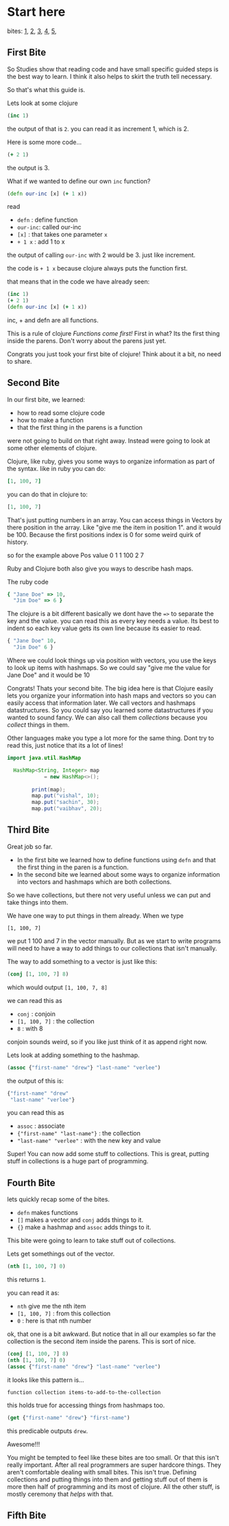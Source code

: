 # Start here

bites:
[1](https://github.com/drewverlee/learnsomeclojure#first-bite),
[2](https://github.com/drewverlee/learnsomeclojure#second-bite),
[3](https://github.com/drewverlee/learnsomeclojure#second-third),
[4](https://github.com/drewverlee/learnsomeclojure#second-fourth),
[5](https://github.com/drewverlee/learnsomeclojure#second-fifth),

## First Bite

So Studies show that reading code and have small specific guided steps is 
the best way to learn. I think it also helps to skirt the truth tell necessary.

So that's what this guide is.

Lets look at some clojure

```clojure
(inc 1)
```

the output of that is `2`. you can read it as increment 1, which is 2.

Here is some more code...

```clojure
(+ 2 1)
```

the output is 3.

What if we wanted to define our own `inc` function?


```clojure
(defn our-inc [x] (+ 1 x))
```

read 
- `defn`    : define function
- `our-inc`: called our-inc
- `[x]`     : that takes one parameter `x`
- `+ 1 x`   : add 1 to x


the output of calling `our-inc` with 2 would be 3. just like increment.


the code is `+ 1 x` because clojure always puts the function first.

that means that in the code we have already seen:


```clojure
(inc 1)
(+ 2 1)
(defn our-inc [x] (+ 1 x))
```

inc, + and defn are all functions.

This is a rule of clojure *Functions come first!*
First in what? Its the first thing inside the parens.
Don't worry about the parens just yet. 

Congrats you just took your first bite of clojure!
Think about it a bit, no need to share.

## Second Bite

In our first bite, we learned:

* how to read some clojure code
* how to make a function
* that the first thing in the parens is a function

were not going to build on that right away. Instead were going to look at 
some other elements of clojure.

Clojure, like ruby, gives you some ways to organize information as part of the syntax.
like in ruby you can do:

```ruby
[1, 100, 7]
```

you can do that in clojure to:

```clojure
[1, 100, 7]
```

That's just putting numbers in an array. You can access things in Vectors by there position in the array.
Like "give me the item in position 1". and it would be 100. Because the first positions index is 0 for some weird 
quirk of history.

so for the example above
Pos value
0   1
1   100
2   7


Ruby and Clojure both also give you ways to describe hash maps. 

The ruby code

```ruby
{ "Jane Doe" => 10, 
  "Jim Doe" => 6 }
```

The clojure is a bit different basically we dont have the `=>` to separate the key and the value. you can read this as
every key needs a value. Its best to indent so each key value gets its own line because its easier to read. 

```clojure
{ "Jane Doe" 10, 
  "Jim Doe" 6 }
```


Where we could look things up via position
with vectors, you use the keys to look up items with hashmaps. So we could say "give me the value for Jane Doe" and it would be 10

Congrats! Thats your second bite.
The big idea here is that Clojure easily lets you organize your information into hash maps and vectors so you can 
easily access that information later. We call vectors and hashmaps datastructures. So you could say you learned
some datastructures if you wanted to sound fancy. We can also call them _collections_ because you _collect_ things in them.
 

Other languages make you type a lot more for the same thing. 
Dont try to read this, just notice that its a lot of lines!

```Java
import java.util.HashMap

  HashMap<String, Integer> map 
            = new HashMap<>(); 
  
        print(map); 
        map.put("vishal", 10); 
        map.put("sachin", 30); 
        map.put("vaibhav", 20); 
```

## Third Bite

Great job so far.

- In the first bite we learned how to define functions using `defn` and that the first thing in the paren is a function.
- In the second bite we learned about some ways to organize information into vectors and hashmaps which are both collections.

So we have collections, but there not very useful unless we can put and take things into them.

We have one way to put things in them already. When we type

```
[1, 100, 7]
```

we put 1 100 and 7 in the vector manually. But as we start to write programs will need to 
have a way to add things to our collections that isn't manually.

The way to add something to a vector is just like this:

```clojure
(conj [1, 100, 7] 8)
```

which would output `[1, 100, 7, 8]`

we can read this as

- `conj`          : conjoin 
- `[1, 100, 7]` : the collection
- `8`              : with 8

conjoin sounds weird, so if you like just think of it as append right now.

Lets look at adding something to the hashmap.

```clojure
(assoc {"first-name" "drew"} "last-name" "verlee")
```

the output of this is:

```clojure
{"first-name" "drew"
 "last-name" "verlee"}
```

you can read this as 

- `assoc`                           : associate
- `{"first-name" "last-name"}` : the collection
- `"last-name" "verlee"`        : with the new key and value



Super! You can now add some stuff to collections.
This is great, putting stuff in collections is a huge part of programming.

## Fourth Bite

lets quickly recap some of the bites.

- `defn` makes functions
- `[]` makes  a vector and `conj` adds things to it.
- `{}` make a hashmap and `assoc` adds things to it.

This bite were going to learn to take stuff out of collections.

Lets get somethings out of the vector.

```clojure
(nth [1, 100, 7] 0)
```

this returns `1`. 

you can read it as:

- `nth` give me the nth item
- `[1, 100, 7]` : from this collection
- `0`                  : here is that nth number 

ok, that one is a bit awkward. But notice that in all our examples so far the collection 
is the second item inside the parens. This is sort of nice.

```clojure
(conj [1, 100, 7] 8)
(nth [1, 100, 7] 0)
(assoc {"first-name" "drew"} "last-name" "verlee")
```

it looks like this pattern is...

`function collection items-to-add-to-the-collection`

this holds true for accessing things from hashmaps too.


```clojure
(get {"first-name" "drew"} "first-name")
```

this predicable outputs `drew`. 


Awesome!!! 

You might be tempted to feel like these bites are too small. Or that this isn't really
important. After all real programmers are super hardcore things. They aren't 
comfortable dealing with small bites. This isn't true. Defining collections
and putting things into them and getting stuff out of them is more then half of programming and its most of clojure.
All the other stuff, is mostly ceremony that _helps_ with that.


## Fifth Bite
